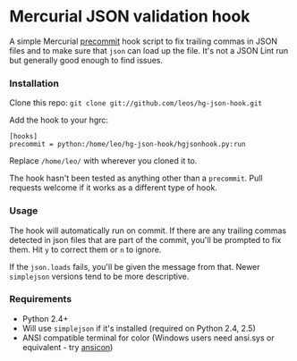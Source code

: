 # Mercurial JSON validation hook

A simple Mercurial [precommit](http://www.selenic.com/mercurial/hgrc.5.html#hooks) hook script to fix trailing commas in JSON files and to make sure that `json` can load up the file. It's not a JSON Lint run but generally good enough to find issues.

### Installation
Clone this repo: `git clone git://github.com/leos/hg-json-hook.git`

Add the hook to your hgrc:
```
[hooks]
precommit = python:/home/leo/hg-json-hook/hgjsonhook.py:run
```
Replace `/home/leo/` with wherever you cloned it to.

The hook hasn't been tested as anything other than a `precommit`. Pull requests welcome if it works as a different type of hook.

### Usage
The hook will automatically run on commit. If there are any trailing commas detected in json files that are part of the commit, you'll be prompted to fix them. Hit `y` to correct them or `n` to ignore.

If the `json.loads` fails, you'll be given the message from that. Newer `simplejson` versions tend to be more descriptive.

### Requirements
* Python 2.4+
* Will use `simplejson` if it's installed (required on Python 2.4, 2.5)
* ANSI compatible terminal for color (Windows users need ansi.sys or equivalent - try [ansicon](https://github.com/adoxa/ansicon))
